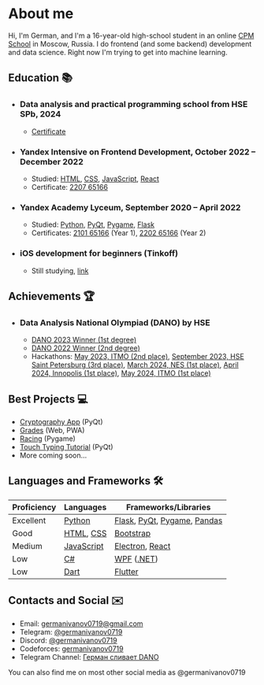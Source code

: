 <!-- [View in Russian (RU)](README-RU.md) -->

<!-- > **Just updated this page** <br/>
> If you notice any mistakes, [create an Issue](https://github.com/germanivanov0719/germanivanov0719/issues/new). -->

# About me

Hi, I'm German, and I'm a 16-year-old high-school student in an online [CPM School](https:/школа-цпм.рф) in Moscow, Russia. I do frontend (and some backend) development and data science. Right now I'm trying to get into machine learning.

## Education :books:

- ### Data analysis and practical programming school from HSE SPb, 2024

  - [Certificate](./certificates/Other/Data%20Analysis%20and%20Practical%20Programming%20School%202024.pdf)

- ### Yandex Intensive on Frontend Development, October 2022 – December 2022

  - Studied: [HTML], [CSS], [JavaScript], [React]
  - Certificate: [2207 65166](https://lms.yandex.ru/certificate/check/?certNumber=220765166&lastName=%D0%98%D0%B2%D0%B0%D0%BD%D0%BE%D0%B2)

- ### Yandex Academy Lyceum, September 2020 – April 2022

  - Studied: [Python], [PyQt], [Pygame], [Flask]
  - Certificates: [2101 65166](./certificates/Yandex-Lyceum/YL1.pdf) (Year 1), [2202 65166](./certificates/Yandex-Lyceum/YL2.pdf) (Year 2)

- ### iOS development for beginners (Tinkoff)
  - Still studying, [link](https://fintech.tinkoff.ru/school/basic/ios/)

## Achievements :trophy:

- ### Data Analysis National Olympiad (DANO) by HSE
  - [DANO 2023 Winner (1st degree)](./certificates/DANO/DANO-2023.pdf)
  - [DANO 2022 Winner (2nd degree)](./certificates/DANO/DANO-2022.pdf)
  - Hackathons: [May 2023, ITMO (2nd place)](./certificates/DANO/DANO-hack-2023-05-ITMO.pdf), [September 2023, HSE Saint Petersburg (3rd place)](./certificates/DANO/DANO-hack-2023-09-HSE-Spb.pdf), [March 2024, NES (1st place)](./certificates/DANO/DANO-hack-2024-03-NES.pdf), [April 2024, Innopolis (1st place)](./certificates/DANO/DANO-hack-2024-04-Innopolis.pdf), [May 2024, ITMO (1st place)](./certificates/DANO/DANO-hack-2024-05-ITMO.pdf)

## Best Projects :computer:

- [Cryptography App](https://github.com/germanivanov0719/Cryptography) (PyQt)
- [Grades](https://germanivanov0719.github.io/grades/index.html) (Web, PWA)
- [Racing](https://github.com/germanivanov0719/Racing) (Pygame)
- [Touch Typing Tutorial](https://github.com/germanivanov0719/touch-typing-tutorial) (PyQt)
- More coming soon…

## Languages and Frameworks :hammer_and_wrench:

| Proficiency | Languages     | Frameworks/Libraries                |
| ----------- | ------------- | ----------------------------------- |
| Excellent   | [Python]      | [Flask], [PyQt], [Pygame], [Pandas] |
| Good        | [HTML], [CSS] | [Bootstrap]                         |
| Medium      | [JavaScript]  | [Electron], [React]                 |
| Low         | [C#]          | [WPF] ([.NET])                      |
| Low         | [Dart]        | [Flutter]                           |

[python]: https://www.python.org "Python"
[flask]: https://flask.palletsprojects.com/ "Flask"
[pyqt]: https://doc.qt.io/qtforpython/ "PyQt"
[pygame]: https://www.pygame.org/ "Pygame"
[pandas]: https://pandas.pydata.org/docs/ "Pandas"
[html]: https://developer.mozilla.org/en-US/docs/Web/HTML "HTML"
[css]: https://developer.mozilla.org/en-US/docs/Web/CSS "CSS"
[bootstrap]: https://getbootstrap.com/ "Bootstrap"
[javascript]: https://developer.mozilla.org/en-US/docs/Web/JavaScript "JavaScript"
[electron]: https://www.electronjs.org "Electron"
[c#]: https://docs.microsoft.com/en-us/dotnet/csharp/ "C#"
[wpf]: https://docs.microsoft.com/en-us/visualstudio/designers/getting-started-with-wpf "WPF"
[.net]: https://dotnet.microsoft.com/en-us/ ".NET"
[dart]: https://dart.dev "Dart"
[flutter]: https://flutter.dev "Flutter"
[react]: https://reactjs.org/ "React"

## Contacts and Social :envelope:

- Email: [germanivanov0719@gmail.com](mailto:germanivanov0719@gmail.com)
- Telegram: [@germanivanov0719](https://t.me/germanivanov0719)
- Discord: [@germanivanov0719](https://discord.com/users/germanivanov0719)
- Codeforces: [germanivanov0719](https://codeforces.com/profile/germanivanov0719)
- Telegram Channel: [Герман сливает DANO](https://t.me/gaivanov)

You can also find me on most other social media as @germanivanov0719
